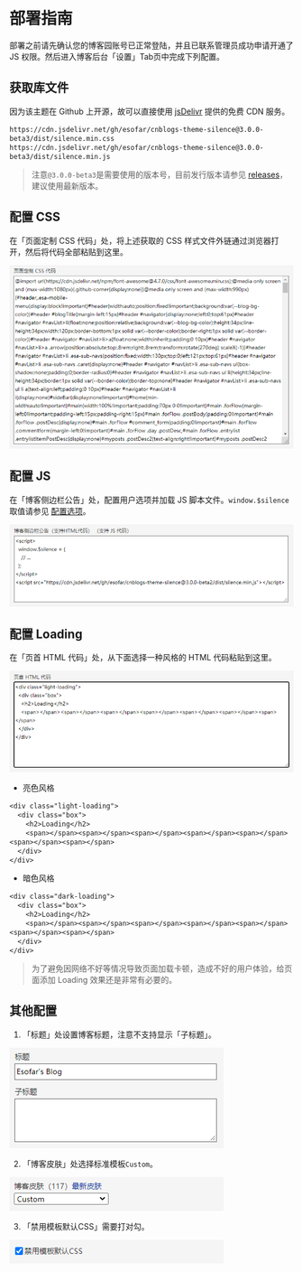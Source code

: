 # 部署指南

部署之前请先确认您的博客园账号已正常登陆，并且已联系管理员成功申请开通了 JS 权限。然后进入博客后台「设置」Tab页中完成下列配置。

## 获取库文件

因为该主题在 Github 上开源，故可以直接使用 [jsDelivr](https://www.jsdelivr.com/) 提供的免费 CDN 服务。
 
```
https://cdn.jsdelivr.net/gh/esofar/cnblogs-theme-silence@3.0.0-beta3/dist/silence.min.css
https://cdn.jsdelivr.net/gh/esofar/cnblogs-theme-silence@3.0.0-beta3/dist/silence.min.js
```
> 注意`@3.0.0-beta3`是需要使用的版本号，目前发行版本请参见 [releases](https://github.com/esofar/cnblogs-theme-silence/releases)，建议使用最新版本。


## 配置 CSS 

在「页面定制 CSS 代码」处，将上述获取的 CSS 样式文件外链通过浏览器打开，然后将代码全部粘贴到这里。

![配置 CSS](_media/cfg-css.png)

## 配置 JS

在「博客侧边栏公告」处，配置用户选项并加载 JS 脚本文件。`window.$silence`取值请参见 [配置选项](/options?id=配置选项)。

![配置 JS](_media/cfg-js.png)

## 配置 Loading

在「页首 HTML 代码」处，从下面选择一种风格的 HTML 代码粘贴到这里。

![配置 Loading](_media/cfg-loading.png)

- 亮色风格

``` light
<div class="light-loading">
  <div class="box">
    <h2>Loading</h2>
    <span></span><span></span><span></span><span></span><span></span><span></span><span></span>
  </div>
</div>
```

- 暗色风格

``` dark
<div class="dark-loading">
  <div class="box">
    <h2>Loading</h2>
    <span></span><span></span><span></span><span></span><span></span><span></span><span></span>
  </div>
</div>
```
> 为了避免因网络不好等情况导致页面加载卡顿，造成不好的用户体验，给页面添加 Loading 效果还是非常有必要的。

## 其他配置

1. 「标题」处设置博客标题，注意不支持显示「子标题」。

![](_media/cfg-title.png)

2. 「博客皮肤」处选择标准模板`Custom`。

![](_media/cfg-skin.png)

3. 「禁用模板默认CSS」需要打对勾。

![](_media/cfg-tpl.png)